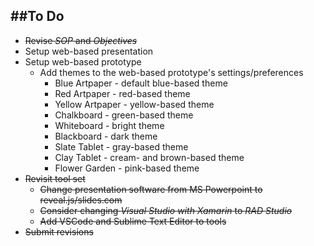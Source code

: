 ##To Do
---

* <del>Revise *SOP* and *Objectives*</del>
* Setup web-based presentation
* Setup web-based prototype
  * Add themes to the web-based prototype's settings/preferences
	* Blue Artpaper - default blue-based theme
	* Red Artpaper - red-based theme
	* Yellow Artpaper - yellow-based theme
	* Chalkboard - green-based theme
	* Whiteboard - bright theme
	* Blackboard - dark theme
	* Slate Tablet - gray-based theme
	* Clay Tablet - cream- and brown-based theme
	* Flower Garden - pink-based theme
* <del>Revisit tool set</del>
  * <del>Change presentation software from MS Powerpoint to reveal.js/slides.com</del>
  * <del>Consider changing *Visual Studio with Xamarin* to *RAD Studio*</del>
  * <del>Add VSCode and Sublime Text Editor to tools</del>
* <del>Submit revisions</del>
